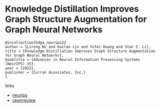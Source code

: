 # Knowledge Distillation Improves Graph Structure Augmentation for Graph Neural Networks

```
@incollection{kdga_neurips22
author = {Lirong Wu and Haitao Lin and Yufei Huang and Stan Z. Li},
title = {Knowledge Distillation Improves Graph Structure Augmentation for Graph Neural Networks},
booktitle = {Advances in Neural Information Processing Systems (NeurIPS) 35},
year = {2022},
publisher = {Curran Associates, Inc.}
}
```

links
- [neurips](https://nips.cc/Conferences/2022/Schedule?showEvent=54313)
- [openreview](https://openreview.net/forum?id=7yHte3tH8Xh)
